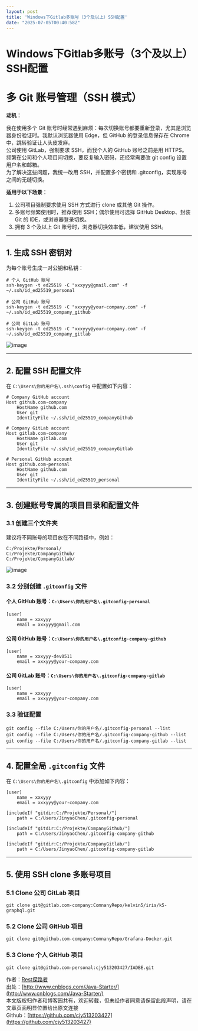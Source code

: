 ```yaml
---
layout: post
title: 'Windows下Gitlab多账号（3个及以上）SSH配置'
date: "2025-07-05T00:40:58Z"
---
```

Windows下Gitlab多账号（3个及以上）SSH配置
=============================

多 Git 账号管理（SSH 模式）
==================

**动机**：

我在使用多个 Git 账号时经常遇到麻烦：每次切换账号都要重新登录，尤其是浏览器身份验证时。我默认浏览器使用 Edge，但 GitHub 的登录信息保存在 Chrome 中，跳转验证让人头皮发麻。  
公司使用 GitLab，强制要求 SSH，而我个人的 GitHub 账号之前是用 HTTPS。频繁在公司和个人项目间切换，要反复输入密码，还经常需要改 git config 设置用户名和邮箱。  
为了解决这些问题，我统一改用 SSH，并配置多个密钥和 .gitconfig，实现账号之间的无缝切换。

**适用于以下场景**：

1.  公司项目强制要求使用 SSH 方式进行 clone 或其他 Git 操作。
2.  多账号频繁使用时，推荐使用 SSH；偶尔使用可选择 GitHub Desktop、封装 Git 的 IDE，或浏览器登录切换。
3.  拥有 3 个及以上 Git 账号时，浏览器切换效率低，建议使用 SSH。

* * *

1\. 生成 SSH 密钥对
--------------

为每个账号生成一对公钥和私钥：

    # 个人 GitHub 账号
    ssh-keygen -t ed25519 -C "xxxyyy@gmail.com" -f ~/.ssh/id_ed25519_personal
    
    # 公司 GitHub 账号
    ssh-keygen -t ed25519 -C "xxxyyy@your-company.com" -f ~/.ssh/id_ed25519_company_github
    
    # 公司 GitLab 账号
    ssh-keygen -t ed25519 -C "xxxyyy@your-company.com" -f ~/.ssh/id_ed25519_company_gitlab
    

![image](https://img2024.cnblogs.com/blog/1201453/202507/1201453-20250704173935583-1429405748.png)

* * *

2\. 配置 SSH 配置文件
---------------

在 `C:\Users\你的用户名\.ssh\config` 中配置如下内容：

    # Company GitHub account
    Host github.com-company
        HostName github.com
        User git
        IdentityFile ~/.ssh/id_ed25519_companyGithub
    
    # Company GitLab account
    Host gitlab.com-company
        HostName gitlab.com
        User git
        IdentityFile ~/.ssh/id_ed25519_companyGitlab
    	
    # Personal GitHub account
    Host github.com-personal
        HostName github.com
        User git
        IdentityFile ~/.ssh/id_ed25519_personal
    

* * *

3\. 创建账号专属的项目目录和配置文件
--------------------

### 3.1 创建三个文件夹

建议将不同账号的项目放在不同路径中，例如：

    C:/Projekte/Personal/
    C:/Projekte/CompanyGithub/
    C:/Projekte/CompanyGitlab/
    

![image](https://img2024.cnblogs.com/blog/1201453/202507/1201453-20250704171406254-1656703556.png)

### 3.2 分别创建 `.gitconfig` 文件

#### 个人 GitHub 账号：`C:\Users\你的用户名\.gitconfig-personal`

    [user]
    	name = xxxyyy
    	email = xxxyyy@gmail.com
    

#### 公司 GitHub 账号：`C:\Users\你的用户名\.gitconfig-company-github`

    [user]
    	name = xxxyyy-dev0511
    	email = xxxyyy@your-company.com
    

#### 公司 GitLab 账号：`C:\Users\你的用户名\.gitconfig-company-gitlab`

    [user]
    	name = xxxyyy
    	email = xxxyyy@your-company.com
    

### 3.3 验证配置

    git config --file C:/Users/你的用户名/.gitconfig-personal --list
    git config --file C:/Users/你的用户名/.gitconfig-company-github --list
    git config --file C:/Users/你的用户名/.gitconfig-company-gitlab --list
    

* * *

4\. 配置全局 `.gitconfig` 文件
------------------------

在 `C:\Users\你的用户名\.gitconfig` 中添加如下内容：

    [user]
    	name = xxxyyy
    	email = xxxyyy@your-company.com
    
    [includeIf "gitdir:C:/Projekte/Personal/"]
        path = C:/Users/JinyaoChen/.gitconfig-personal
    
    [includeIf "gitdir:C:/Projekte/CompanyGithub/"]
        path = C:/Users/JinyaoChen/.gitconfig-company-github
    
    [includeIf "gitdir:C:/Projekte/CompanyGitlab/"]
        path = C:/Users/JinyaoChen/.gitconfig-company-gitlab
    

* * *

5\. 使用 SSH clone 多账号项目
----------------------

### 5.1 Clone 公司 GitLab 项目

    git clone git@gitlab.com-company:ComnanyRepo/kelvin5/iris/k5-graphql.git
    

### 5.2 Clone 公司 GitHub 项目

    git clone git@github.com-company:ComnanyRepo/Grafana-Docker.git
    

### 5.3 Clone 个人 GitHub 项目

    git clone git@github.com-personal:cjy513203427/IADBE.git
    

  
作者：[Rest探路者](http://www.cnblogs.com/Java-Starter/)  
出处：[http://www.cnblogs.com/Java-Starter/](http://www.cnblogs.com/Java-Starter/)  
本文版权归作者和博客园共有，欢迎转载，但未经作者同意请保留此段声明，请在文章页面明显位置给出原文连接  
Github：[https://github.com/cjy513203427](https://github.com/cjy513203427)